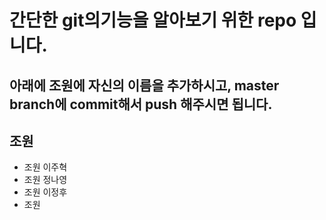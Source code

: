 # 간단한 git의기능을 알아보기 위한 repo 입니다.

## 아래에 조원에 자신의 이름을 추가하시고, master branch에 commit해서 push 해주시면 됩니다.

## 조원

- 조원 이주혁 
- 조원 정나영
- 조원 이정후
- 조원 
